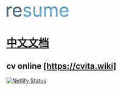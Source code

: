 # ![image](./public/resume-large.svg)

# [中文文档](./README-zh.md)
## cv online [https://cvita.wiki]
[![Netlify Status](https://api.netlify.com/api/v1/badges/5e67cab6-54db-4157-a93c-44123b10a822/deploy-status)](https://app.netlify.com/sites/calm-belekoy-5b0bfa/deploys) 
